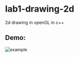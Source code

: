 # lab1-drawing-2d
2d drawing in openGL in c++

## Demo:
![example](https://thumbs.gfycat.com/RemarkableLikelyAlbertosaurus-size_restricted.gif)
